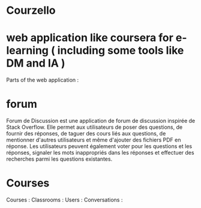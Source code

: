 # Courzello
web application like coursera for e-learning ( including some tools like DM and IA ) 
=======
Parts of the web application : 

# forum
Forum de Discussion est une application de forum de discussion inspirée de Stack Overflow. Elle permet aux utilisateurs de poser des questions, de fournir des réponses, de taguer des cours liés aux questions, de mentionner d'autres utilisateurs et même d'ajouter des fichiers PDF en réponse. Les utilisateurs peuvent également voter pour les questions et les réponses, signaler les mots inappropriés dans les réponses et effectuer des recherches parmi les questions existantes.
# Courses
Courses : 
Classrooms : 
Users : 
Conversations : 


